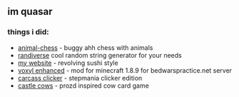 ## im quasar
### things i did:
- [animal-chess](https://github.com/quasar098/animal-chess) - buggy ahh chess with animals
- [randiverse](https://github.com/quasar098/randiverse) cool random string generator for your needs
- [my website](https://quasar098.github.io) - revolving sushi style
- [voxyl enhanced](https://github.com/quasar098/voxyl-enhanced) - mod for minecraft 1.8.9 for bedwarspractice.net server
- [carcass clicker](https://carcass-clicker.onrender.com) - stepmania clicker edition
- [castle cows](https://github.com/quasar098/castle-cows) - prozd inspired cow card game
